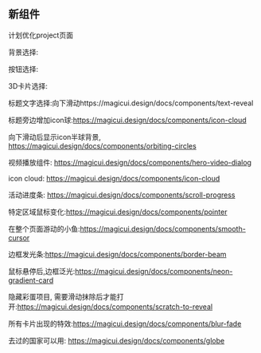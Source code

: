 ## 新组件

计划优化project页面

背景选择:

按钮选择:

3D卡片选择:

标题文字选择:向下滑动https://magicui.design/docs/components/text-reveal

标题旁边增加icon球:https://magicui.design/docs/components/icon-cloud

向下滑动后显示icon半球背景, https://magicui.design/docs/components/orbiting-circles

视频播放组件: https://magicui.design/docs/components/hero-video-dialog

icon cloud: https://magicui.design/docs/components/icon-cloud

活动进度条: https://magicui.design/docs/components/scroll-progress

特定区域鼠标变化:https://magicui.design/docs/components/pointer

在整个页面游动的小鱼:https://magicui.design/docs/components/smooth-cursor

边框发光条:https://magicui.design/docs/components/border-beam

鼠标悬停后,边框泛光:https://magicui.design/docs/components/neon-gradient-card

隐藏彩蛋项目, 需要滑动抹除后才能打开:https://magicui.design/docs/components/scratch-to-reveal

所有卡片出现的特效:https://magicui.design/docs/components/blur-fade

去过的国家可以用: https://magicui.design/docs/components/globe
